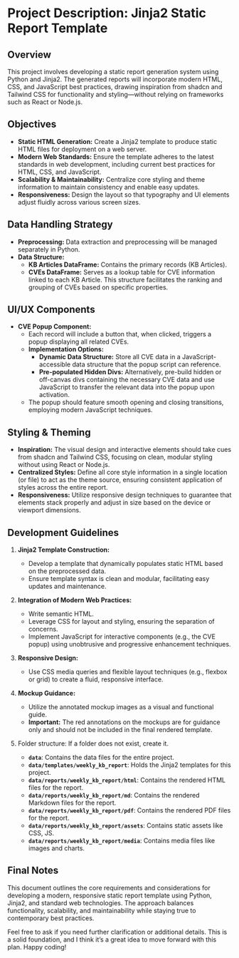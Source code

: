 # Project Description: Jinja2 Static Report Template

## Overview

This project involves developing a static report generation system using Python and Jinja2. The generated reports will incorporate modern HTML, CSS, and JavaScript best practices, drawing inspiration from shadcn and Tailwind CSS for functionality and styling—without relying on frameworks such as React or Node.js.

## Objectives

- **Static HTML Generation:** Create a Jinja2 template to produce static HTML files for deployment on a web server.
- **Modern Web Standards:** Ensure the template adheres to the latest standards in web development, including current best practices for HTML, CSS, and JavaScript.
- **Scalability & Maintainability:** Centralize core styling and theme information to maintain consistency and enable easy updates.
- **Responsiveness:** Design the layout so that typography and UI elements adjust fluidly across various screen sizes.

## Data Handling Strategy

- **Preprocessing:** Data extraction and preprocessing will be managed separately in Python.
- **Data Structure:**
  - **KB Articles DataFrame:** Contains the primary records (KB Articles).
  - **CVEs DataFrame:** Serves as a lookup table for CVE information linked to each KB Article. This structure facilitates the ranking and grouping of CVEs based on specific properties.

## UI/UX Components

- **CVE Popup Component:**
  - Each record will include a button that, when clicked, triggers a popup displaying all related CVEs.
  - **Implementation Options:**
    - **Dynamic Data Structure:** Store all CVE data in a JavaScript-accessible data structure that the popup script can reference.
    - **Pre-populated Hidden Divs:** Alternatively, pre-build hidden or off-canvas divs containing the necessary CVE data and use JavaScript to transfer the relevant data into the popup upon activation.
  - The popup should feature smooth opening and closing transitions, employing modern JavaScript techniques.

## Styling & Theming

- **Inspiration:** The visual design and interactive elements should take cues from shadcn and Tailwind CSS, focusing on clean, modular styling without using React or Node.js.
- **Centralized Styles:** Define all core style information in a single location (or file) to act as the theme source, ensuring consistent application of styles across the entire report.
- **Responsiveness:** Utilize responsive design techniques to guarantee that elements stack properly and adjust in size based on the device or viewport dimensions.

## Development Guidelines

1. **Jinja2 Template Construction:**
   - Develop a template that dynamically populates static HTML based on the preprocessed data.
   - Ensure template syntax is clean and modular, facilitating easy updates and maintenance.

2. **Integration of Modern Web Practices:**
   - Write semantic HTML.
   - Leverage CSS for layout and styling, ensuring the separation of concerns.
   - Implement JavaScript for interactive components (e.g., the CVE popup) using unobtrusive and progressive enhancement techniques.

3. **Responsive Design:**
   - Use CSS media queries and flexible layout techniques (e.g., flexbox or grid) to create a fluid, responsive interface.

4. **Mockup Guidance:**
   - Utilize the annotated mockup images as a visual and functional guide.
   - **Important:** The red annotations on the mockups are for guidance only and should not be included in the final rendered template.

5. Folder structure:
If a folder does not exist, create it.
   - **`data`**: Contains the data files for the entire project.
   - **`data/templates/weekly_kb_report`**: Holds the Jinja2 templates for this project.
   - **`data/reports/weekly_kb_report/html`**: Contains the rendered HTML files for the report.
   - **`data/reports/weekly_kb_report/md`**: Contains the rendered Markdown files for the report.
   - **`data/reports/weekly_kb_report/pdf`**: Contains the rendered PDF files for the report.
   - **`data/reports/weekly_kb_report/assets`**: Contains static assets like CSS, JS.
   - **`data/reports/weekly_kb_report/media`**: Contains media files like images and charts.

## Final Notes

This document outlines the core requirements and considerations for developing a modern, responsive static report template using Python, Jinja2, and standard web technologies. The approach balances functionality, scalability, and maintainability while staying true to contemporary best practices.

Feel free to ask if you need further clarification or additional details. This is a solid foundation, and I think it’s a great idea to move forward with this plan. Happy coding!
